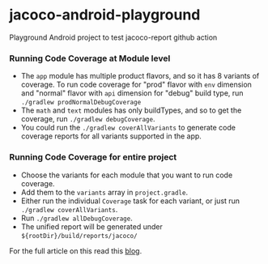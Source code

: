 # jacoco-android-playground
Playground Android project to test jacoco-report github action

### Running Code Coverage at Module level
- The `app` module has multiple product flavors, and so it has 8 variants of coverage. To run code 
  coverage for "prod" flavor with `env` dimension and "normal" flavor with `api` dimension for "debug" 
  build type, run `./gradlew prodNormalDebugCoverage`
- The `math` and `text` modules has only buildTypes, and so to get the coverage, run 
  `./gradlew debugCoverage`.
- You could run the `./gradlew coverAllVariants` to generate code coverage reports for all variants 
  supported in the app.
  
### Running Code Coverage for entire project
- Choose the variants for each module that you want to run code coverage.
- Add them to the `variants` array in `project.gradle`.
- Either run the individual `Coverage` task for each variant, or just run `./gradlew coverAllVariants`.
- Run `./gradlew allDebugCoverage`.
- The unified report will be generated under `${rootDir}/build/reports/jacoco/`

For the full article on this read this [blog](https://thsaravana.github.io/blog/jacoco-single-coverage-for-multi-module/).
